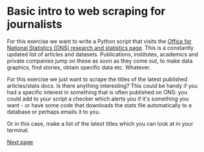 # Basic intro to web scraping for journalists

For this exercise we want to write a Python script that visits the [Office for National Statistics (ONS) research and statistics page](https://www.gov.uk/search/research-and-statistics). This is a constantly updated list of articles and datasets. Publications, institutes, academics and private companies jump on these as soon as they come out, to make data graphics, find stories, obtain specific data etc. Whatever. 

For this exercise we just want to scrape the titles of the latest published articles/stats docs. Is there anything interesting? This could be handy if you had a specific interest in something that is often published on ONS: you could add to your script a checker which alerts you if it's something you want - or have some code that downloads the stats file automatically to a database or perhaps emails it to you.

Or in this case, make a list of the latest titles which you can look at in your terminal.


[Next page](https://github.com/jdm79/basic-bs4/blob/main/2-web-scraping-set-up.md)